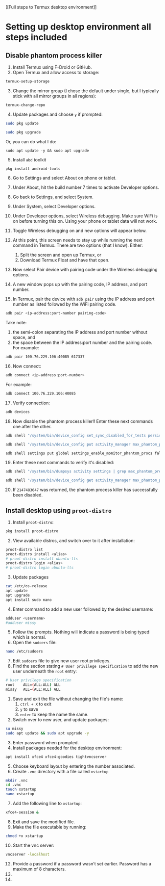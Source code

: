 [[Full steps to Termux desktop environment]]

# Setting up desktop environment all steps included

## Disable phantom process killer

1. Install Termux using F-Droid or GitHub.
2. Open Termux and allow access to storage:

```bash
termux-setup-storage
```

3. Change the mirror group (I chose the default under single, but I typically stick with all mirror groups in all regions):

```bash
termux-change-repo
```

4. Update packages and choose `y` if prompted:

```bash
sudo pkg update
```

```bash
sudo pkg upgrade
```

Or, you can do what I do:

```shell
sudo apt update -y && sudo apt upgrade
```
5.  Install `abd` toolkit

```bash
pkg install android-tools
```

6. Go to Settings and select About on phone or tablet. 
7. Under About, hit the build number 7 times to activate Developer options. 
8. Go back to Settings, and select System. 
9. Under System, select Developer options. 
10. Under Developer options, select Wireless debugging. Make sure WiFi is on before turning this on. Using your phone or tablet data will not work. 
11. Toggle Wireless debugging on and new options will appear below. 
12. At this point, this screen needs to stay up while running the next command in Termux. There are two options (that I know).
Either:
	1. Split the screen and open up Termux, or
	2. Download Termux Float and have that open.

13. Now select Pair device with pairing code under the Wireless debugging options.
14. A new window pops up with the pairing code, IP address, and port number. 
15. In Termux, pair the device with `adb pair` using the IP address and port number as listed followed by the WiFi pairing code.

```bash
adb pair <ip-address:port-number pairing-code>
```

Take note:
1. the semi-colon separating the IP address and port number without space, and
2. the space between the IP address:port number and the pairing code. For example:

```bash
adb pair 100.76.229.106:40085 617337
```

16. Now connect:

```bash
adb connect <ip-address:port-number>
```

For example:

```bash
adb connect 100.76.229.106:40085
```

17. Verify connection:

```bash
adb devices 
```

18. Now disable the phantom process killer!! Enter these next commands one after the other.

```bash
adb shell "/system/bin/device_config set_sync_disabled_for_tests persistent"
```

```bash
adb shell "/system/bin/device_config put activity_manager max_phantom_processes 2147483647"
```

```bash
adb shell settings put global settings_enable_monitor_phantom_procs false
```

19. Enter these next commands to verify it's disabled:

```bash
adb shell "/system/bin/dumpsys activity settings | grep max_phantom_processes"
```

```bash
adb shell "/system/bin/device_config get activity_manager max_phantom_processes"
```

20. If `2147483647` was returned, the phantom process killer has successfully been disabled.


## Install desktop using `proot-distro`
1. Install  `proot-distro`:

```bash
pkg install proot-distro
```

2. View available distros, and switch over to it after installation:

```bash
proot-distro list
proot-distro install <alias>
# proot-distro install ubuntu-lts
proot-distro login <alias>
# proot-distro login ubuntu-lts
```

3. Update packages

```bash
cat /etc/os-release
apt update
apt upgrade
apt install sudo nano
```

4. Enter command to add a new user followed by the desired username:

```bash
adduser <username>
#adduser missy
```

5. Follow the prompts. Nothing will indicate a password is being typed which is normal.
6. Open the `sudoers` file:

```bash
nano /etc/sudoers
```

7. Edit `sudoers` file to give new user root privileges. 
8. Find the section stating `# User privilege specification` to add the new user underneath the `root` entry:

```bash
# User privilege specification
root    ALL=(ALL:ALL) ALL
missy   ALL=(ALL:ALL) ALL
```

1. Save and exit the file without changing the file's name:
	1. `ctrl + X` to exit
	2. `y` to save
	3. `enter` to keep the name the same.
2. Switch over to new user, and update packages:

```bash
su missy
sudo apt update && sudo apt upgrade -y
```

3. Enter password when prompted. 
4. Install packages needed for the desktop environment:

```bash
apt install xfce4 xfce4-goodies tightvncserver
```

5. Choose keyboard layout by entering the number associated. 
6. Create `.vnc` directory with a file called `xstartup`

```bash
mkdir .vnc
cd .vnc
touch xstartup
nano xstartup
```

7. Add the following line to `xstartup`:

```bash
xfce4-session &
```

8. Exit and save the modified file.
9. Make the file executable by running:

```bash
chmod +x xstartup
```

10. Start the vnc server:

```bash
vncserver -localhost
```

12. Provide a password if a password wasn't set earlier. Password has a maximum of 8 characters.
13. 
14.
